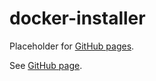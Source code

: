 # docker-installer

Placeholder for [GitHub pages].

See [GitHub page].

[GitHub page]: https://garage.senzing.com/docker-installer
[GitHub pages]: https://pages.github.com/
